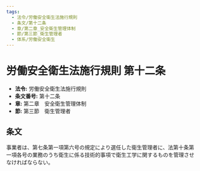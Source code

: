 ```yaml
---
tags:
  - 法令/労働安全衛生法施行規則
  - 条文/第十二条
  - 章/第二章_安全衛生管理体制
  - 節/第三節_衛生管理者
  - 体系/労働安全衛生
---
```

# 労働安全衛生法施行規則 第十二条

- **法令:** 労働安全衛生法施行規則
- **条文番号:** 第十二条
- **章:** 第二章　安全衛生管理体制
- **節:** 第三節　衛生管理者

## 条文
事業者は、第七条第一項第六号の規定により選任した衛生管理者に、法第十条第一項各号の業務のうち衛生に係る技術的事項で衛生工学に関するものを管理させなければならない。

